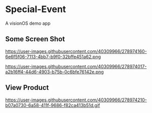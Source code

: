 # Special-Event
A visionOS demo app

## Some Screen Shot
https://user-images.githubusercontent.com/40309966/278974160-6e6f5f06-7113-4bb7-b9f0-32bffe451a62.png

https://user-images.githubusercontent.com/40309966/278974017-a2b16ff4-44d6-4903-b75b-0c6bfe76142e.png

## View Product
https://user-images.githubusercontent.com/40309966/278974210-b07a0730-6a58-411f-9686-f82ca413b51d.gif
